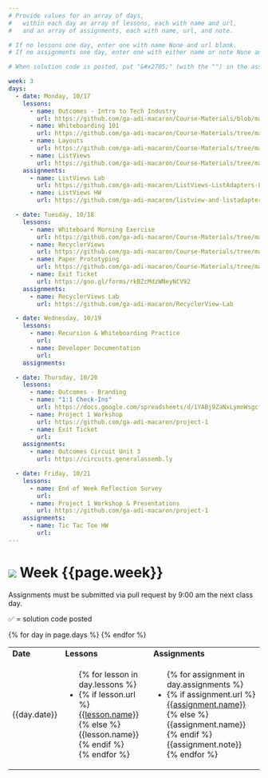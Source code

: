 ```yaml
---
# Provide values for an array of days,
#   within each day an array of lessons, each with name and url,
#   and an array of assignments, each with name, url, and note.

# If no lessons one day, enter one with name None and url blank.
# If no assignments one day, enter one with either name or note None and url blank.

# When solution code is posted, put "&#x2705;" (with the "") in the assignment's note.

week: 3
days:
  - date: Monday, 10/17
    lessons:
      - name: Outcomes - Intro to Tech Industry
        url: https://github.com/ga-adi-macaron/Course-Materials/blob/master/lessons/outcomes/intro-to-tech-industry/
      - name: Whiteboarding 101
        url: https://github.com/ga-adi-macaron/Course-Materials/tree/master/lessons/computer-science-and-interview-prep/whiteboarding-lesson
      - name: Layouts
        url: https://github.com/ga-adi-macaron/Course-Materials/tree/master/lessons/user-interface/layouts-lesson
      - name: ListViews
        url: https://github.com/ga-adi-macaron/Course-Materials/tree/master/lessons/user-interface/listviews-list-adapters-lesson
    assignments:
      - name: ListViews Lab
        url: https://github.com/ga-adi-macaron/ListViews-ListAdapters-Lab
      - name: ListViews HW
        url: https://github.com/ga-adi-macaron/listview-and-listadapter-hw

  - date: Tuesday, 10/18
    lessons:
      - name: Whiteboard Morning Exercise
        url: https://github.com/ga-adi-macaron/Course-Materials/tree/master/lessons/computer-science-and-interview-prep/whiteboarding-morning-exercise-1
      - name: RecyclerViews
        url: https://github.com/ga-adi-macaron/Course-Materials/tree/master/lessons/user-interface/recyclerview-lesson
      - name: Paper Prototyping
        url: https://github.com/ga-adi-macaron/Course-Materials/tree/master/lessons/product-development/paper-prototyping
      - name: Exit Ticket
        url: https://goo.gl/forms/rkBZcMdzWNeyNCV92
    assignments:
      - name: RecyclerViews Lab
        url: https://github.com/ga-adi-macaron/RecyclerView-Lab

  - date: Wednesday, 10/19
    lessons:
      - name: Recursion & Whiteboarding Practice
        url:
      - name: Developer Documentation
        url:
    assignments:

  - date: Thursday, 10/20
    lessons:
      - name: Outcomes - Branding
      - name: "1:1 Check-Ins"
        url: https://docs.google.com/spreadsheets/d/1YABj9ZaNxLymnWsgcf2Qew3sGzPqNb0grlpg-DECS-8/edit?usp=sharing
      - name: Project 1 Workshop
        url: https://github.com/ga-adi-macaron/project-1
      - name: Exit Ticket
        url:
    assignments:
      - name: Outcomes Circuit Unit 3
        url: https://circuits.generalassemb.ly

  - date: Friday, 10/21
    lessons:
      - name: End of Week Reflection Survey
        url:
      - name: Project 1 Workshop & Presentations
        url: https://github.com/ga-adi-macaron/project-1
    assignments:
      - name: Tic Tac Toe HW
        url:
---
```


# ![](https://ga-dash.s3.amazonaws.com/production/assets/logo-9f88ae6c9c3871690e33280fcf557f33.png) Week {{page.week}}

Assignments must be submitted via pull request by 9:00 am the next class day.

&#x2705; = solution code posted

<table>
<tr><td><b>Date</b></td><td><b>Lessons</b></td><td><b>Assignments</b></td></tr>
{% for day in page.days %}
  <tr>
    <td>{{day.date}}</td>
    <td><ul>{% for lesson in day.lessons %}
      <li>{% if lesson.url %}
        <a href="{{lesson.url}}">{{lesson.name}}</a>
      {% else %}
        {{lesson.name}}
      {% endif %}</li>
    {% endfor %}</ul></td>
    <td><ul>{% for assignment in day.assignments %}
      <li>{% if assignment.url %}
        <a href="{{assignment.url}}">{{assignment.name}}</a>
      {% else %}
        {{assignment.name}}
      {% endif %}{{assignment.note}}</li>
    {% endfor %}</ul></td>
  </tr>
{% endfor %}
</table>
